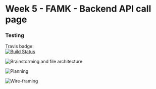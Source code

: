 # Week 5 - FAMK - Backend API call page

### Testing

Travis badge:  
[![Build Status](https://travis-ci.com/fac18/week5-famk-backend-api.svg?branch=master)](https://travis-ci.com/fac18/week5-famk-backend-api)

![Brainstorming and file architecture](https://i.imgur.com/yARMsii.jpg)


![Planning](https://i.imgur.com/KETNK5u.jpg)

![Wire-framing](https://i.imgur.com/VBFJqiW.jpg)


